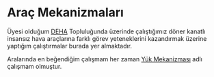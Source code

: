 # Araç Mekanizmaları

Üyesi olduğum [DEHA](https://eee.deu.edu.tr/deha/) Topluluğunda üzerinde çalıştığımız döner kanatlı insansız hava araçlarına farklı görev yeteneklerini kazandırmak üzerine yaptığım çalıştırmalar burada yer almaktadır.

Aralarında en beğendiğim çalışmam her zaman [Yük Mekanizması](Solidworks/Araç_Mekanizmaları/Yük_Mekanizması) adlı çalışmam olmuştur.

